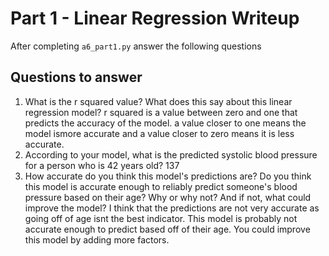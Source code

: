# Part 1 - Linear Regression Writeup

After completing `a6_part1.py` answer the following questions

## Questions to answer

1. What is the r squared value?  What does this say about this linear regression model?
    r squared is a value between zero and one that predicts the accuracy of the model. a value closer to one means the model ismore accurate and a value closer to zero means it is less accurate.
2. According to your model, what is the predicted systolic blood pressure for a person who is 42 years old?
137
3. How accurate do you think this model's predictions are?  Do you think this model is accurate enough to reliably predict someone's blood pressure based on their age?  Why or why not?  And if not, what could improve the model?
I think that the predictions are not very accurate as going off of age isnt the best indicator. This model is probably not accurate enough to predict based off of their age. You could improve this model by adding more factors.